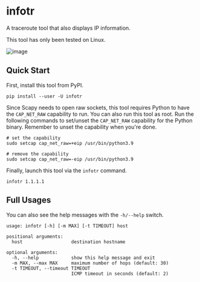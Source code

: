 # infotr

A traceroute tool that also displays IP information.

This tool has only been tested on Linux.

![image](https://user-images.githubusercontent.com/21986859/120411515-f1533a80-c322-11eb-81a6-a57b9cfbcde5.png)

## Quick Start

First, install this tool from PyPI.

```shell
pip install --user -U infotr
```

Since Scapy needs to open raw sockets, this tool requires Python to have the `CAP_NET_RAW` capability to run. You can also run this tool as root. Run the following commands to set/unset the `CAP_NET_RAW` capability for the Python binary. Remember to unset the capability when you're done.

```shell
# set the capability
sudo setcap cap_net_raw=+eip /usr/bin/python3.9

# remove the capability
sudo setcap cap_net_raw=-eip /usr/bin/python3.9
```

Finally, launch this tool via the `infotr` command.

```shell
infotr 1.1.1.1
```

## Full Usages

You can also see the help messages with the `-h/--help` switch.

```console
usage: infotr [-h] [-m MAX] [-t TIMEOUT] host

positional arguments:
  host                  destination hostname

optional arguments:
  -h, --help            show this help message and exit
  -m MAX, --max MAX     maximum number of hops (default: 30)
  -t TIMEOUT, --timeout TIMEOUT
                        ICMP timeout in seconds (default: 2)
```
